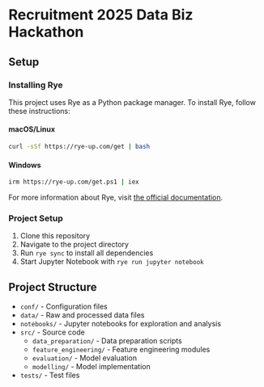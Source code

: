 # Recruitment 2025 Data Biz Hackathon

## Setup

### Installing Rye

This project uses Rye as a Python package manager. To install Rye, follow these instructions:

#### macOS/Linux

```bash
curl -sSf https://rye-up.com/get | bash
```

#### Windows

```bash
irm https://rye-up.com/get.ps1 | iex
```

For more information about Rye, visit [the official documentation](https://rye-up.com).

### Project Setup

1. Clone this repository
2. Navigate to the project directory
3. Run `rye sync` to install all dependencies
4. Start Jupyter Notebook with `rye run jupyter notebook`

## Project Structure

- `conf/` - Configuration files
- `data/` - Raw and processed data files
- `notebooks/` - Jupyter notebooks for exploration and analysis
- `src/` - Source code
  - `data_preparation/` - Data preparation scripts
  - `feature_engineering/` - Feature engineering modules
  - `evaluation/` - Model evaluation
  - `modelling/` - Model implementation
- `tests/` - Test files